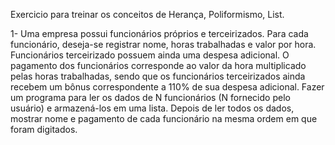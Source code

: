 Exercicio para treinar os conceitos de Herança, Poliformismo, List.

1- Uma empresa possui funcionários próprios e terceirizados. Para cada funcionário, deseja-se registrar nome, horas trabalhadas e valor por hora. Funcionários terceirizado possuem ainda uma despesa adicional. O pagamento dos funcionários corresponde ao valor da hora multiplicado pelas horas trabalhadas, sendo que os funcionários terceirizados ainda recebem um bônus correspondente a 110% de sua despesa adicional. Fazer um programa para ler os dados de N funcionários (N
fornecido pelo usuário) e armazená-los em uma lista. Depois de ler todos os dados, mostrar nome e pagamento de cada funcionário na mesma ordem em que foram digitados.
